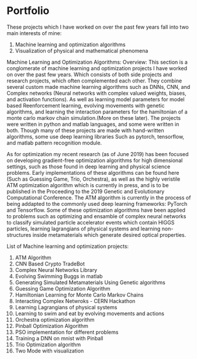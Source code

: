 # Portfolio

These projects which I have worked on over the past few years fall into two main interests of mine:
1. Machine learning and optimization algorithms
2. Visualization of physical and mathematical phenomena


Machine Learning and Optimization Algorithms:
Overview:
This section is a conglomerate of machine learning and optimization projects I have worked on over the past few years. 
Which consists of both side projects and research projects, which often complemented each other. 
They combine several custom made machine learning algorithms such as  DNNs, CNN, and Complex networks (Neural networks
with complex valued weights, biases, and activation functions). As well as learning model parameters
for model based Reenforcement learning, evolving movements with genetic algorithms, and learning
the interaction parameters for the hamiltonian of a monte carlo markov chain simulation.(More on these later). 
The projects were written in python and matlab languages, and some were written in both.
Though many of these projects are made with hand-written algorithms, some use deep learning libraries
Such as pytorch, tensorflow, and matlab pattern recognition module.

As for optimization my recent research (as of June 2019) has been focused on developing gradient-free optimization
algorithms for high dimensional settings, such as those found in deep learning and physical science problems.
Early implementations of these algorithms can be found here (Such as Guessing Game, Trio, Orchestra), 
as well as the highly veristile ATM optimization algorithm which is currently in press, and is to be published in 
the Proceeding to the 2019 Genetic and Evolutionary Computational Conference. The ATM algorithm is currently
in the process of being addapted to the commonly used deep learning frameworks: PyTorch and Tensorflow.
Some of these optimization algorithms have been applied to problems such as optimizing and ensamble
of complex neural networks to classify simulated particle accelerator events which contain HIGGS particles, 
learning lagrangians of physical systems and 
learning non-structures inside metamaterials which generate desired optical properties.


List of Machine learning and optimization projects:
1. ATM Algorithm
2. CNN Based Crypto TradeBot
3. Complex Neural Networks Library
4. Evolving Swimming Buggs in matlab
5. Generating Simulated Metamaterials Using Genetic algorithms
6. Guessing Game Optimization Algorithm
7. Hamiltonian Learning for Monte Carlo Markov Chains
8. Interacting Complex Netwroks - CERN Hackathon
9. Learning Lagrangians of physical systems
10. Learning to swim and eat by evolving movements and actions
11. Orchestra optimization algorithm
12. Pinball Optimization Algorithm
13. PSO implementation for different problems
14. Training a DNN on mnist with Pinball
15. Trio Optimization algorithm
16. Two Mode with visualization



